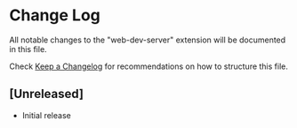 # Change Log

All notable changes to the "web-dev-server" extension will be documented in this file.

Check [Keep a Changelog](http://keepachangelog.com/) for recommendations on how to structure this file.

## [Unreleased]

- Initial release